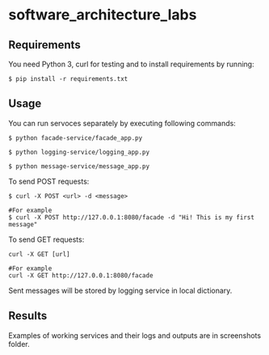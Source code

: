 # software_architecture_labs

## Requirements

You need Python 3, curl for testing and to install requirements by running:
```
$ pip install -r requirements.txt
```

## Usage

You can run servoces separately by executing following commands:
```
$ python facade-service/facade_app.py
```

```
$ python logging-service/logging_app.py
```

```
$ python message-service/message_app.py
```

To send POST requests:
```
$ curl -X POST <url> -d <message>

#For example
$ curl -X POST http://127.0.0.1:8080/facade -d "Hi! This is my first message"
```

To send GET requests:
```
curl -X GET [url]

#For example
curl -X GET http://127.0.0.1:8080/facade
```

Sent messages will be stored by logging service in local dictionary.

## Results
Examples of working services and their logs and outputs are in screenshots folder.

